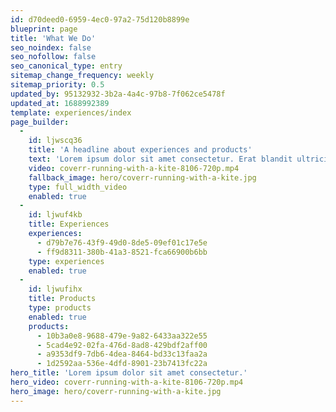 ```yaml
---
id: d70deed0-6959-4ec0-97a2-75d120b8899e
blueprint: page
title: 'What We Do'
seo_noindex: false
seo_nofollow: false
seo_canonical_type: entry
sitemap_change_frequency: weekly
sitemap_priority: 0.5
updated_by: 95132932-3b2a-4a4c-97b8-7f062ce5478f
updated_at: 1688992389
template: experiences/index
page_builder:
  -
    id: ljwscq36
    title: 'A headline about experiences and products'
    text: 'Lorem ipsum dolor sit amet consectetur. Erat blandit ultricies pharetra semper eget consequat. Sollicitudin id neque quam sed diam. Amet tortor cursus amet ullamcorper et massa consequat ornare vulputate. Sit quis venenatis tempor est mi adipiscing nec. Aliquam vel sit interdum ut cursus et sit lacus nunc. Sit at ornare porttitor neque molestie luctus etiam morbi. Viverra scelerisque curabitur mattis vel a viverra nisi. Eu facilisis quis nunc sollicitudin justo nibh vitae massa. Turpis congue vulputate diam a vulputate nunc. Libero purus sapien integer aliquam posuere. Posuere condimentum eget quisque facilisis et non nascetur diam auctor.'
    video: coverr-running-with-a-kite-8106-720p.mp4
    fallback_image: hero/coverr-running-with-a-kite.jpg
    type: full_width_video
    enabled: true
  -
    id: ljwuf4kb
    title: Experiences
    experiences:
      - d79b7e76-43f9-49d0-8de5-09ef01c17e5e
      - ff9d8311-380b-41a3-8521-fca66900b6bb
    type: experiences
    enabled: true
  -
    id: ljwufihx
    title: Products
    type: products
    enabled: true
    products:
      - 10b3a0e8-9688-479e-9a82-6433aa322e55
      - 5cad4e92-02fa-476d-8ad8-429bdf2aff00
      - a9353df9-7db6-4dea-8464-bd33c13faa2a
      - 1d2592aa-536e-4dfd-8901-23b7413fc22a
hero_title: 'Lorem ipsum dolor sit amet consectetur.'
hero_video: coverr-running-with-a-kite-8106-720p.mp4
hero_image: hero/coverr-running-with-a-kite.jpg
---
```

